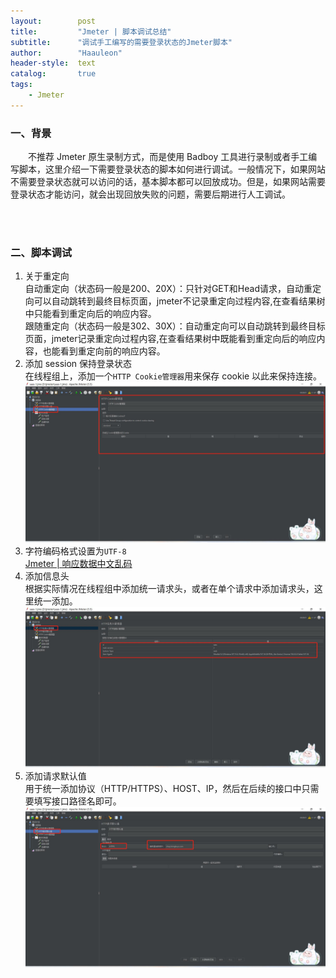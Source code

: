 ```yaml
---
layout:        post
title:         "Jmeter | 脚本调试总结"
subtitle:      "调试手工编写的需要登录状态的Jmeter脚本"
author:        "Haauleon"
header-style:  text
catalog:       true
tags:
    - Jmeter
---
```


### 一、背景
&emsp;&emsp;不推荐 Jmeter 原生录制方式，而是使用 Badboy 工具进行录制或者手工编写脚本，这里介绍一下需要登录状态的脚本如何进行调试。一般情况下，如果网站不需要登录状态就可以访问的话，基本脚本都可以回放成功。但是，如果网站需要登录状态才能访问，就会出现回放失败的问题，需要后期进行人工调试。       

<br>
<br>

### 二、脚本调试
1. 关于重定向    
    自动重定向（状态码一般是200、20X）：只针对GET和Head请求，自动重定向可以自动跳转到最终目标页面，jmeter不记录重定向过程内容,在查看结果树中只能看到重定向后的响应内容。             
    跟随重定向（状态码一般是302、30X）：自动重定向可以自动跳转到最终目标页面，jmeter记录重定向过程内容,在查看结果树中既能看到重定向后的响应内容，也能看到重定向前的响应内容。     
2. 添加 session 保持登录状态         
    在线程组上，添加一个`HTTP Cookie管理器`用来保存 cookie 以此来保持连接。        
    ![](\img\in-post\post-jmeter\2022-09-14-jmeter-debug-3.jpg)      
3. 字符编码格式设置为`UTF-8`        
    [Jmeter | 响应数据中文乱码](https://haauleon.gitee.io/2022/07/21/jmeter-utf8/)      
4. 添加信息头      
    根据实际情况在线程组中添加统一请求头，或者在单个请求中添加请求头，这里统一添加。      
    ![](\img\in-post\post-jmeter\2022-09-14-jmeter-debug-1.jpg)         
5. 添加请求默认值     
    用于统一添加协议（HTTP/HTTPS）、HOST、IP，然后在后续的接口中只需要填写接口路径名即可。     
    ![](\img\in-post\post-jmeter\2022-09-14-jmeter-debug-2.jpg)      
